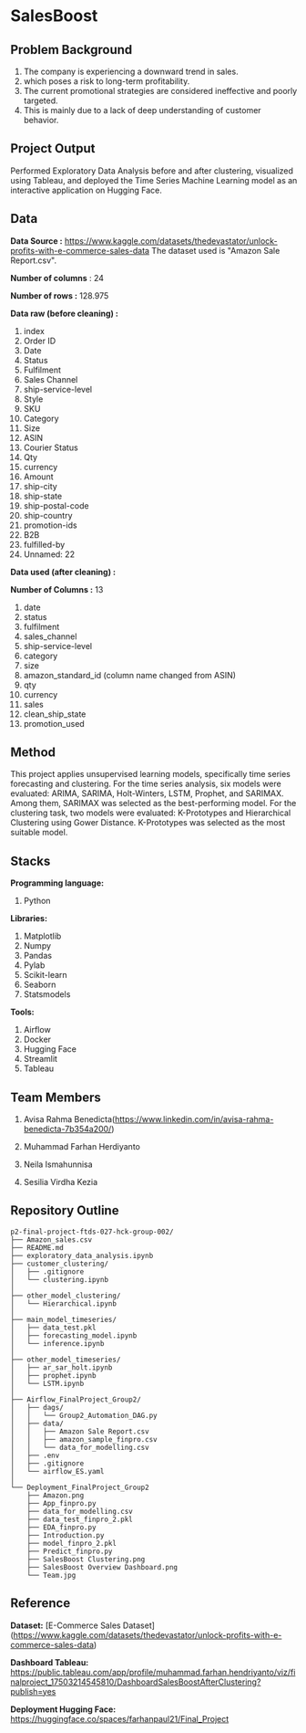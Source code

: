 # SalesBoost

## Problem Background

1. The company is experiencing a downward trend in sales.
2. which poses a risk to long-term profitability.
3. The current promotional strategies are considered ineffective and poorly targeted.
4. This is mainly due to a lack of deep understanding of customer behavior.


## Project Output

Performed Exploratory Data Analysis before and after clustering, visualized using Tableau, and deployed the Time Series Machine Learning model as an interactive application on Hugging Face.


## Data

**Data Source :** https://www.kaggle.com/datasets/thedevastator/unlock-profits-with-e-commerce-sales-data
The dataset used is "Amazon Sale Report.csv".

**Number of columns** : 24

**Number of rows :** 128.975

**Data raw (before cleaning) :**

1. index
2. Order ID
3. Date
4. Status
5. Fulfilment
6. Sales Channel
7. ship-service-level
8. Style
9. SKU
10. Category
11. Size
12. ASIN
13. Courier Status
14. Qty
15. currency
16. Amount
17. ship-city
18. ship-state
19. ship-postal-code
20. ship-country
21. promotion-ids
22. B2B
23. fulfilled-by
24. Unnamed: 22

**Data used (after cleaning) :**

**Number of Columns :** 13
1. date
2. status
3. fulfilment
4. sales_channel
5. ship-service-level
6. category
7. size
8. amazon_standard_id (column name changed from ASIN)
9. qty
10. currency
11. sales
12. clean_ship_state
13. promotion_used


## Method
This project applies unsupervised learning models, specifically time series forecasting and clustering. For the time series analysis, six models were evaluated: ARIMA, SARIMA, Holt-Winters, LSTM, Prophet, and SARIMAX. Among them, SARIMAX was selected as the best-performing model.
For the clustering task, two models were evaluated: K-Prototypes and Hierarchical Clustering using Gower Distance. K-Prototypes was selected as the most suitable model.


## Stacks
**Programming language:**
1. Python

**Libraries:**
1. Matplotlib
2. Numpy
3. Pandas
4. Pylab
5. Scikit-learn
6. Seaborn
7. Statsmodels

**Tools:**
1. Airflow
2. Docker
3. Hugging Face
4. Streamlit
5. Tableau


## Team Members

1. Avisa Rahma Benedicta(https://www.linkedin.com/in/avisa-rahma-benedicta-7b354a200/)

2. Muhammad Farhan Herdiyanto

3. Neila Ismahunnisa

4. Sesilia Virdha Kezia


## Repository Outline

```
p2-final-project-ftds-027-hck-group-002/
├── Amazon_sales.csv
├── README.md
├── exploratory_data_analysis.ipynb
├── customer_clustering/
│   ├── .gitignore
│   └── clustering.ipynb
│
├── other_model_clustering/
│   └── Hierarchical.ipynb
│
├── main_model_timeseries/
│   ├── data_test.pkl
│   ├── forecasting_model.ipynb
│   └── inference.ipynb
│
├── other_model_timeseries/
│   ├── ar_sar_holt.ipynb
│   ├── prophet.ipynb
│   └── LSTM.ipynb
│ 
├── Airflow_FinalProject_Group2/
│   ├── dags/
│   │   └── Group2_Automation_DAG.py
│   ├── data/
│   │   ├── Amazon Sale Report.csv
│   │   ├── amazon_sample_finpro.csv
│   │   └── data_for_modelling.csv
│   ├── .env
│   ├── .gitignore
│   └── airflow_ES.yaml
│   
└── Deployment_FinalProject_Group2
    ├── Amazon.png
    ├── App_finpro.py
    ├── data_for_modelling.csv
    ├── data_test_finpro_2.pkl
    ├── EDA_finpro.py
    ├── Introduction.py
    ├── model_finpro_2.pkl
    ├── Predict_finpro.py
    ├── SalesBoost Clustering.png
    ├── SalesBoost Overview Dashboard.png
    └── Team.jpg

```

## Reference
**Dataset:**
[E-Commerce Sales Dataset] (https://www.kaggle.com/datasets/thedevastator/unlock-profits-with-e-commerce-sales-data)

**Dashboard Tableau:**
https://public.tableau.com/app/profile/muhammad.farhan.hendriyanto/viz/finalproject_17503214545810/DashboardSalesBoostAfterClustering?publish=yes

**Deployment Hugging Face:**
https://huggingface.co/spaces/farhanpaul21/Final_Project

